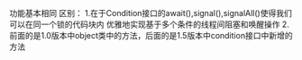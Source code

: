 功能基本相同
区别：
    1.在于Condition接口的await(),signal(),signalAll()使得我们可以在同一个锁的代码块内
      优雅地实现基于多个条件的线程间阻塞和唤醒操作
    2.前面的是1.0版本中object类中的方法，后面的是1.5版本中condition接口中新增的方法